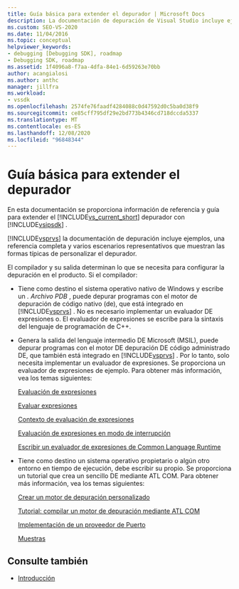 ```yaml
---
title: Guía básica para extender el depurador | Microsoft Docs
description: La documentación de depuración de Visual Studio incluye ejemplos, una referencia y varios escenarios que muestran las maneras típicas de personalizar el depurador.
ms.custom: SEO-VS-2020
ms.date: 11/04/2016
ms.topic: conceptual
helpviewer_keywords:
- debugging [Debugging SDK], roadmap
- Debugging SDK, roadmap
ms.assetid: 1f4096a8-f7aa-4dfa-84e1-6d59263e70bb
author: acangialosi
ms.author: anthc
manager: jillfra
ms.workload:
- vssdk
ms.openlocfilehash: 2574fe76faadf4284088c0d47592d0c5ba0d38f9
ms.sourcegitcommit: ce85cff795df29e2bd773b4346cd718dccda5337
ms.translationtype: MT
ms.contentlocale: es-ES
ms.lasthandoff: 12/08/2020
ms.locfileid: "96848344"
---
```

# <a name="roadmap-for-extending-the-debugger"></a>Guía básica para extender el depurador
En esta documentación se proporciona información de referencia y guía para extender el [!INCLUDE[vs_current_short](../../code-quality/includes/vs_current_short_md.md)] depurador con [!INCLUDE[vsipsdk](../../extensibility/includes/vsipsdk_md.md)] .

 [!INCLUDE[vsprvs](../../code-quality/includes/vsprvs_md.md)] la documentación de depuración incluye ejemplos, una referencia completa y varios escenarios representativos que muestran las formas típicas de personalizar el depurador.

 El compilador y su salida determinan lo que se necesita para configurar la depuración en el producto. Si el compilador:

- Tiene como destino el sistema operativo nativo de Windows y escribe un *. Archivo PDB* , puede depurar programas con el motor de depuración de código nativo (de), que está integrado en [!INCLUDE[vsprvs](../../code-quality/includes/vsprvs_md.md)] . No es necesario implementar un evaluador DE expresiones o. El evaluador de expresiones se escribe para la sintaxis del lenguaje de programación de C++.

- Genera la salida del lenguaje intermedio DE Microsoft (MSIL), puede depurar programas con el motor DE depuración DE código administrado DE, que también está integrado en [!INCLUDE[vsprvs](../../code-quality/includes/vsprvs_md.md)] . Por lo tanto, solo necesita implementar un evaluador de expresiones. Se proporciona un evaluador de expresiones de ejemplo. Para obtener más información, vea los temas siguientes:

   [Evaluación de expresiones](../../extensibility/debugger/expression-evaluation-visual-studio-debugging-sdk.md)

   [Evaluar expresiones](../../extensibility/debugger/evaluating-expressions.md)

   [Contexto de evaluación de expresiones](../../extensibility/debugger/expression-evaluation-context.md)

   [Evaluación de expresiones en modo de interrupción](../../extensibility/debugger/expression-evaluation-in-break-mode.md)

   [Escribir un evaluador de expresiones de Common Language Runtime](../../extensibility/debugger/writing-a-common-language-runtime-expression-evaluator.md)

- Tiene como destino un sistema operativo propietario o algún otro entorno en tiempo de ejecución, debe escribir su propio. Se proporciona un tutorial que crea un sencillo DE mediante ATL COM. Para obtener más información, vea los temas siguientes:

   [Crear un motor de depuración personalizado](../../extensibility/debugger/creating-a-custom-debug-engine.md)

   [Tutorial: compilar un motor de depuración mediante ATL COM](/previous-versions/bb147024(v=vs.90))

   [Implementación de un proveedor de Puerto](../../extensibility/debugger/implementing-a-port-supplier.md)

   [Muestras](../../extensibility/debugger/visual-studio-debugging-samples.md)

## <a name="see-also"></a>Consulte también
- [Introducción](../../extensibility/debugger/getting-started-with-debugger-extensibility.md)